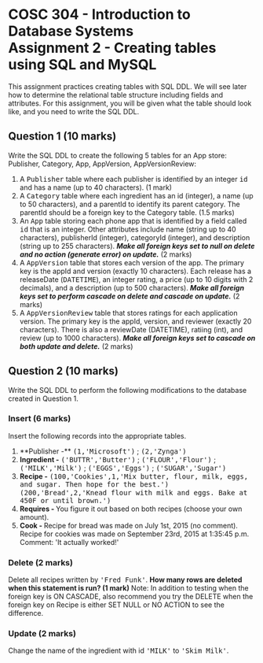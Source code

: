 # COSC 304 - Introduction to Database Systems<br>Assignment 2 - Creating tables using SQL and MySQL

This assignment practices creating tables with SQL DDL. We will see later how to determine the relational table structure including fields and attributes. For this assignment, you will be given what the table should look like, and you need to write the SQL DDL.

## Question 1 (10 marks)

Write the SQL DDL to create the following 5 tables for an App store: Publisher, Category, App, AppVersion, AppVersionReview:

<ol>

<li>A <tt>Publisher</tt> table where each publisher is identified by an integer <tt>id</tt> and has a name (up to 40 characters). (1 mark)</li>

<li>A <tt>Category</tt> table where each ingredient has an id (integer), a name (up to 50 characters), and a parentId to identify its parent category. The parentId should be a foreign key to the Category table. (1.5 marks)</li>

<li>An <tt>App</tt> table storing each phone app that is identified by a field called <tt>id</tt> that is an integer.  Other attributes include name (string up to 40 characters), publisherId (integer), categoryId (integer), and description (string up to 255 characters).  <b><i>Make all foreign keys set to null on delete and no action (generate error) on update.</i></b> (2 marks)</li>

<li>A <tt>AppVersion</tt> table that stores each version of the app. The primary key is the appId and version (exactly 10 characters). Each release has a releaseDate (<tt>DATETIME</tt>), an integer rating, a price (up to 10 digits with 2 decimals), and a description (up to 500 characters). <b><i>Make all foreign keys set to perform cascade on delete and cascade on update.</i></b> (2 marks)</li>

<li>A <tt>AppVersionReview</tt> table that stores ratings for each application version. The primary key is the appId, version, and reviewer (exactly 20 characters). There is also a reviewDate (DATETIME), ratiing (int), and review (up to 1000 characters). <b><i>Make all foreign keys set to cascade on both update and delete.</i></b> (2 marks)</li>
</ol>

## Question 2 (10 marks)

Write the SQL DDL to perform the following modifications to the database created in Question 1.

### Insert (6 marks)

<p>Insert the following records into the appropriate tables.</p>

<ol>
<li>**Publisher -** <tt>(1,'Microsoft')</tt>  ; <tt>(2,'Zynga')</tt></li>
<li><b>Ingredient -</b> <tt>('BUTTR','Butter')</tt> ; <tt>('FLOUR','Flour')</tt> ; <tt>('MILK','Milk')</tt> ; <tt>('EGGS','Eggs')</tt> ; <tt>('SUGAR','Sugar')</tt></li>
<li><b>Recipe -</b> <tt>(100,'Cookies',1,'Mix butter, flour, milk, eggs, and sugar.  Then hope for the best.')</tt><br>
<tt>(200,'Bread',2,'Knead flour with milk and eggs.  Bake at 450F or until brown.')</tt>
</li>
<li><b>Requires - </b> You figure it out based on both recipes (choose your own amount).</li>
<li><b>Cook - </b> Recipe for bread was made on July 1st, 2015 (no comment).  Recipe for cookies was made on September 23rd, 2015 at 1:35:45 p.m.  Comment: 'It actually worked!'</li>
</ol>


<h3>Delete (2 marks)</h3>

<p>Delete all recipes written by <tt>'Fred Funk'</tt>. <strong>How many rows are deleted when this statement is run? (1 mark)</strong> Note: In addition to testing when the foreign key is ON CASCADE, also recommend you try the DELETE when the foreign key on Recipe is either SET NULL or NO ACTION to see the difference.</p>

<h3>Update (2 marks)</h3>

<p>Change the name of the ingredient with id <tt>'MILK'</tt> to <tt>'Skim Milk'</tt>.</p>

